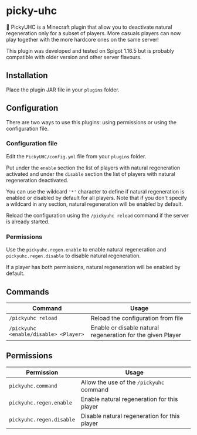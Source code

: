 # picky-uhc

:apple: PickyUHC is a Minecraft plugin that allow you to deactivate natural regeneration only for a subset of players.
More casuals players can now play together with the more hardcore ones on the same server!

This plugin was developed and tested on Spigot 1.16.5 but is probably compatible with older version and other server flavours.

## Installation
Place the plugin JAR file in your `plugins` folder.

## Configuration
There are two ways to use this plugins: using permissions or using the configuration file.

### Configuration file
Edit the `PickyUHC/config.yml` file from your `plugins` folder.

Put under the `enable` section the list of players with natural regeneration activated and under the `disable` section the list of players with natural regeneration deactivated.

You can use the wildcard `'*'`  character to define if natural regeneration is enabled or disabled by default for all players. Note that if you don't specify a wildcard in any section, natural regeneration will be enabled by default.

Reload the configuration using the `/pickyuhc reload` command if the server is already started.

### Permissions
Use the `pickyuhc.regen.enable` to enable natural regeneration and `pickyuhc.regen.disable` to disable natural regeneration.

If a player has both permissions, natural regeneration will be enabled by default.

## Commands
|Command|Usage|
|---|---|
|`/pickyuhc reload`|Reload the configuration from file|
|`/pickyuhc <enable/disable> <Player>`|Enable or disable natural regeneration for the given Player|

## Permissions
|Permission|Usage|
|---|---|
|`pickyuhc.command`|Allow the use of the `/pickyuhc` command|
|`pickyuhc.regen.enable`|Enable natural regeneration for this player|
|`pickyuhc.regen.disable`|Disable natural regeneration for this player|